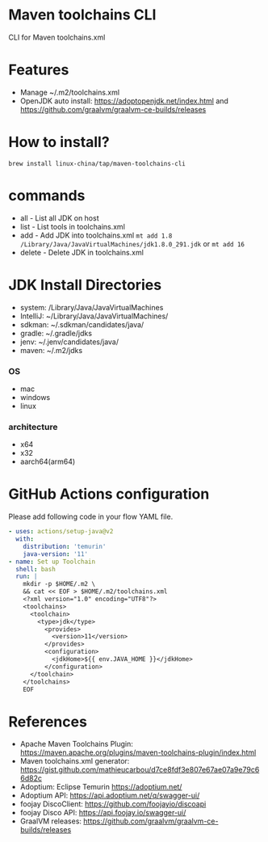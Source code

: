 Maven toolchains CLI
====================

CLI for Maven toolchains.xml

# Features

* Manage ~/.m2/toolchains.xml
* OpenJDK auto install:  https://adoptopenjdk.net/index.html  and  https://github.com/graalvm/graalvm-ce-builds/releases

# How to install?

```
brew install linux-china/tap/maven-toolchains-cli
```

# commands

* all  - List all JDK on host
* list - List tools in toolchains.xml
* add  - Add JDK into toolchains.xml `mt add 1.8 /Library/Java/JavaVirtualMachines/jdk1.8.0_291.jdk`  or `mt add 16`
* delete - Delete JDK in toolchains.xml

# JDK Install Directories

* system: /Library/Java/JavaVirtualMachines
* IntelliJ: ~/Library/Java/JavaVirtualMachines/
* sdkman: ~/.sdkman/candidates/java/
* gradle: ~/.gradle/jdks
* jenv: ~/.jenv/candidates/java/
* maven: ~/.m2/jdks

### OS

* mac
* windows
* linux

### architecture

* x64
* x32
* aarch64(arm64)


# GitHub Actions configuration

Please add following code in your flow YAML file.

```yaml
- uses: actions/setup-java@v2
  with:
    distribution: 'temurin'
    java-version: '11'
- name: Set up Toolchain
  shell: bash
  run: |
    mkdir -p $HOME/.m2 \
    && cat << EOF > $HOME/.m2/toolchains.xml
    <?xml version="1.0" encoding="UTF8"?>
    <toolchains>
      <toolchain>
        <type>jdk</type>
          <provides>
            <version>11</version>
          </provides>
          <configuration>
            <jdkHome>${{ env.JAVA_HOME }}</jdkHome>
          </configuration>
      </toolchain>
    </toolchains>
    EOF
```

# References

* Apache Maven Toolchains Plugin: https://maven.apache.org/plugins/maven-toolchains-plugin/index.html
* Maven toolchains.xml generator: https://gist.github.com/mathieucarbou/d7ce8fdf3e807e67ae07a9e79c66d82c
* Adoptium: Eclipse Temurin https://adoptium.net/
* Adoptium API: https://api.adoptium.net/q/swagger-ui/
* foojay DiscoClient:  https://github.com/foojayio/discoapi
* foojay Disco API: https://api.foojay.io/swagger-ui/
* GraalVM releases: https://github.com/graalvm/graalvm-ce-builds/releases
